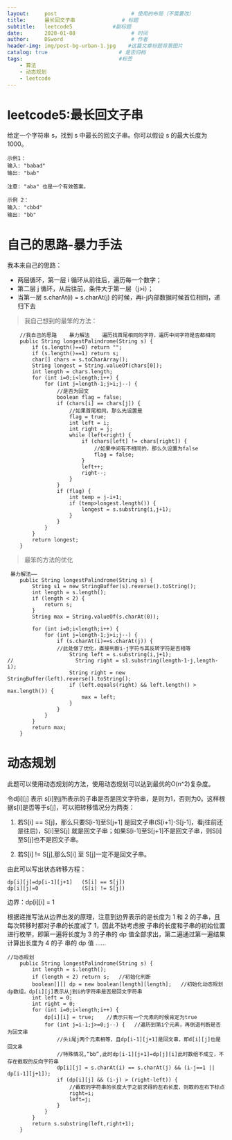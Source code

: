 ```yaml
---
layout:     post                        # 使用的布局（不需要改）
title:      最长回文子串               # 标题 
subtitle:   leetcode5             #副标题
date:       2020-01-08                  # 时间
author:     DSword                      # 作者
header-img: img/post-bg-urban-1.jpg    #这篇文章标题背景图片
catalog: true                       # 是否归档
tags:                               #标签
    - 算法
    - 动态规划
    - leetcode
---
```



#  leetcode5:最长回文子串

给定一个字符串 s，找到 s 中最长的回文子串。你可以假设 s 的最大长度为 1000。

    示例1：
    输入: "babad"    
    输出: "bab"
    
    注意: "aba" 也是一个有效答案。
    
    示例 2：
    输入: "cbbd"
    输出: "bb"

#  自己的思路-暴力手法
我本来自己的思路：
- 两层循环，第一层 i 循环从前往后，遍历每一个数字；
- 第二层 j 循环，从后往前，条件大于第一层（j>i）；
- 当第一层 s.charAt(i) = s.charAt(j) 的时候，再i-j内部数据时候首位相同，递归下去


> 我自己想到的最笨的方法：

```
    //我自己的思路    暴力解法    遍历找首尾相同的字符，遍历中间字符是否都相同
    public String longestPalindrome(String s) {
        if (s.length()==0) return "";
        if (s.length()==1) return s;
        char[] chars = s.toCharArray();
        String longest = String.valueOf(chars[0]);
        int length = chars.length;
        for (int i=0;i<length;i++) {
            for (int j=length-1;j>i;j--) {
                //是否为回文
                boolean flag = false;
                if (chars[i] == chars[j]) {
                    //如果首尾相同，那么先设置是
                    flag = true;
                    int left = i;
                    int right = j;
                    while (left<right) {
                        if (chars[left] != chars[right]) {
                            //如果中间有不相同的，那么久设置为false
                            flag = false;
                        }
                        left++;
                        right--;
                    }
                }
                if (flag) {
                    int temp = j-i+1;
                    if (temp>longest.length()) {
                        longest = s.substring(i,j+1);
                    }
                }
            }
        }
        return longest;
    }

```

> 最笨的方法的优化


```
 暴力解法——
    public String longestPalindrome(String s) {
        String s1 = new StringBuffer(s).reverse().toString();
        int length = s.length();
        if (length < 2) {
            return s;
        }
        String max = String.valueOf(s.charAt(0));

        for (int i=0;i<length;i++) {
            for (int j=length-1;j>i;j--) {
                if (s.charAt(i)==s.charAt(j)) {
                //此处做了优化，直接判断i-j字符与其反转字符是否相等
                    String left = s.substring(i,j+1);
//                    String right = s1.substring(length-1-j,length-i);
                    String right = new StringBuffer(left).reverse().toString();
                    if (left.equals(right) && left.length() > max.length()) {
                        max = left;
                    }
                }
            }
        }
        return max;
    }
```

#  动态规划

此题可以使用动态规划的方法，使用动态规划可以达到最优的O(n^2)复杂度。

令d[i][j] 表示 s[i]到j所表示的子串是否是回文字符串，是则为1，否则为0。这样根据s[i]是否等于s[j]，可以把转移情况分为两类：
1. 若S[i] == S[j]，那么只要S[i-1]至S[j+1] 是回文子串(S[i+1]-S[j-1]，看j往前还是往后)，S[i]至S[j]
就是回文子串；如果S[i-1]至S[j+1]不是回文子串，则S[i]至S[j]也不是回文子串。

2. 若S[i] != S[j],那么S[i] 至 S[j]一定不是回文子串。

由此可以写出状态转移方程：

    dp[i][j]=dp[i-1][j+1]   (S[i] == S[j])
    dp[i][j]=0              (S[i] != S[j])

边界：dp[i][i] = 1


根据递推写法从边界出发的原理，注意到边界表示的是长度为 1 和 2 的子串，且每次转移时都对子串的长度减了 1，因此不妨考虑按
子串的长度和子串的初始位置进行枚举，即第一遍将长度为 3 的子串的 dp 值全部求出，第二遍通过第一遍结果计算出长度为 4 的子
串的 dp 值 ……


```
//动态规划
    public String longestPalindrome(String s) {
        int length = s.length();
        if (length < 2) return s;   //初始化判断
        boolean[][] dp = new boolean[length][length];   //初始化动态规划dp数组，dp[i][j]表示从j到i的字符串是否是回文字符串
        int left = 0;
        int right = 0;
        for (int i=0;i<length;i++) {
            dp[i][i] = true;    //表示只有一个元素的时候肯定为true
            for (int j=i-1;j>=0;j--) {   //遍历到第i个元素，再倒退判断是否为回文串
                //头i尾j两个元素相等，且dp[i-1][j+1]是回文串，即d[i][j]也是回文串
                //特殊情况,“bb”,此时dp[i-1][j+1]=dp[j][i]此时数组不成立，不存在截取的反向字符串
                dp[i][j] = s.charAt(i) == s.charAt(j) && (i-j==1 || dp[i-1][j+1]);
                if (dp[i][j] && (i-j) > (right-left)) {
                    //截取的字符串的长度大于之前求得的左右长度，则取的左右下标点
                    right=i;
                    left=j;
                }
            }
        }
        return s.substring(left,right+1);
    }
```




















